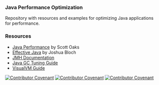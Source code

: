 


### Java Performance Optimization

Repository with resources and examples for optimizing Java applications for performance.


### Resources

* [Java Performance](https://www.oreilly.com/library/view/java-performance-2nd/9781492056102/) by Scott Oaks
* [Effective Java](https://www.oreilly.com/library/view/effective-java-3rd/9780134686097/) by Joshua Bloch
* [JMH Documentation](https://openjdk.org/projects/code-tools/jmh/)
* [Java GC Tuning Guide](https://docs.oracle.com/en/java/javase/17/gctuning/index.html)
* [VisualVM Guide](https://visualvm.github.io/)



[![Contributor Covenant](https://img.shields.io/badge/Contributor%20Covenant-v2.0%20adopted-ff69b4.svg)](code_of_conduct_EN.md)
[![Contributor Covenant](https://img.shields.io/badge/Contributor%20Covenant-v2.0%20adopted-ff69b4.svg)](code_of_conduct_ES.md)
[![Contributor Covenant](https://img.shields.io/badge/Contributor%20Covenant-v2.0%20adopted-ff69b4.svg)](code_of_conduct_CA.md) 